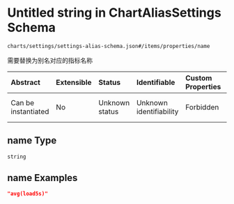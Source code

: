 # Untitled string in ChartAliasSettings Schema

```txt
charts/settings/settings-alias-schema.json#/items/properties/name
```

需要替换为别名对应的指标名称

| Abstract            | Extensible | Status         | Identifiable            | Custom Properties | Additional Properties | Access Restrictions | Defined In                                                                                               |
| :------------------ | :--------- | :------------- | :---------------------- | :---------------- | :-------------------- | :------------------ | :------------------------------------------------------------------------------------------------------- |
| Can be instantiated | No         | Unknown status | Unknown identifiability | Forbidden         | Allowed               | none                | [settings-alias-schema.json\*](../out/charts/settings/settings-alias-schema.json "open original schema") |

## name Type

`string`

## name Examples

```json
"avg(load5s)"
```
